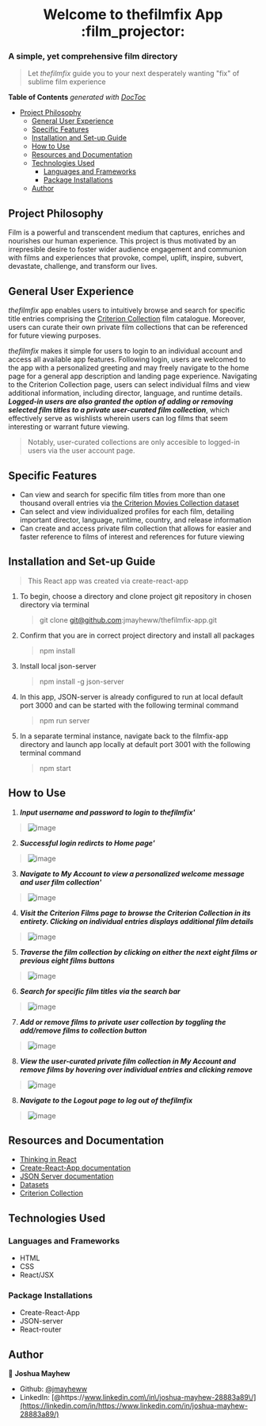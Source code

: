 <!-- START doctoc generated TOC please keep comment here to allow auto update -->
<!-- DON'T EDIT THIS SECTION, INSTEAD RE-RUN doctoc TO UPDATE -->

<!-- END doctoc generated TOC please keep comment here to allow auto update -->

<h1 align="center">Welcome to thefilmfix App :film_projector:</h1>

### A simple, yet comprehensive film directory

> Let _thefilmfix_ guide you to your next desperately wanting "fix" of sublime film experience

<p>

**Table of Contents** _generated with [DocToc](https://github.com/thlorenz/doctoc)_

- [Project Philosophy](#project-philosophy)
  - [General User Experience](#general-user-experience)
  - [Specific Features](#specific-features)
  - [Installation and Set-up Guide](#installation-and-set-up-guide)
  - [How to Use](#how-to-use)
  - [Resources and Documentation](#resources-and-documentation)
  - [Technologies Used](#technologies-used)
    - [Languages and Frameworks](#languages-and-frameworks)
    - [Package Installations](#package-installations)
  - [Author](#author)

## Project Philosophy

Film is a powerful and transcendent medium that captures, enriches and nourishes our human experience. This project is thus motivated by an irrepresible desire to foster wider audience engagement and communion with films and experiences that provoke, compel, uplift, inspire, subvert, devastate, challenge, and transform our lives.

## General User Experience

_thefilmfix_ app enables users to intuitively browse and search for specific title entries comprising the [Criterion Collection](https://www.criterion.com/) film catalogue. Moreover, users can curate their own private film collections that can be referenced for future viewing purposes.

_thefilmfix_ makes it simple for users to login to an individual account and access all available app features. Following login, users are welcomed to the app with a personalized greeting and may freely navigate to the home page for a general app description and landing page experience. Navigating to the Criterion Collection page, users can select individual films and view additional information, including director, language, and runtime details. **_Logged-in users are also granted the option of adding or removing selected film titles to a private user-curated film collection_**, which effectively serve as wishlists wherein users can log films that seem interesting or warrant future viewing.

> Notably, user-curated collections are only accesible to logged-in users via the user account page.

## Specific Features

- Can view and search for specific film titles from more than one thousand overall entries via [the Criterion Movies Collection dataset](https://www.kaggle.com/datasets/ikarus777/criterion-movies-collection)
- Can select and view individualized profiles for each film, detailing important director, language, runtime, country, and release information
- Can create and access private film collection that allows for easier and faster reference to films of interest and references for future viewing

## Installation and Set-up Guide

> This React app was created via create-react-app

1. To begin, choose a directory and clone project git repository in chosen directory via terminal

   > git clone git@github.com:jmayheww/thefilmfix-app.git

2. Confirm that you are in correct project directory and install all packages

   > npm install

3. Install local json-server

   > npm install -g json-server

4. In this app, JSON-server is already configured to run at local default port 3000 and can be started with the following terminal command

   > npm run server

5. In a separate terminal instance, navigate back to the filmfix-app directory and launch app locally at default port 3001 with the following terminal command

   > npm start

## How to Use

1. **_Input username and password to login to thefilmfix'_**

> ![image](./images/Markdown/login.gif)

2. **_Successful login redircts to Home page'_**

> ![image](./images/Markdown/home.gif)

3. **_Navigate to My Account to view a personalized welcome message and user film collection'_**

> ![image](./images/Markdown/My%20Account.gif)

4. **_Visit the Criterion Films page to browse the Criterion Collection in its entirety. Clicking on individual entries displays additional film details_**

> ![image](./images/Markdown/scroll.gif)

5. **_Traverse the film collection by clicking on either the next eight films or previous eight films buttons_**

> ![image](./images/Markdown/nextprevious.gif)

6. **_Search for specific film titles via the search bar_**

> ![image](./images/Markdown/search.gif)

7. **_Add or remove films to private user collection by toggling the add/remove films to collection button_**

> ![image](./images/Markdown/addremovelist.gif)

8. **_View the user-curated private film collection in My Account and remove films by hovering over individual entries and clicking remove_**

> ![image](./images/Markdown/removelist.gif)

8. **_Navigate to the Logout page to log out of thefilmfix_**

> ![image](./images/Markdown/logout.gif)

## Resources and Documentation

- [Thinking in React](https://reactjs.org/docs/thinking-in-react.html)
- [Create-React-App documentation](https://create-react-app.dev/)
- [JSON Server documentation](https://www.npmjs.com/package/json-server)
- [Datasets](https://www.kaggle.com/)
- [Criterion Collection](https://www.criterion.com/)

## Technologies Used

### Languages and Frameworks

- HTML
- CSS
- React/JSX

### Package Installations

- Create-React-App
- JSON-server
- React-router

</p>

## Author

👤 **Joshua Mayhew**

- Github: [@jmayheww](https://github.com/jmayheww)
- LinkedIn: [@https:\/\/www.linkedin.com\/in\/joshua-mayhew-28883a89\/](https://linkedin.com/in/https://www.linkedin.com/in/joshua-mayhew-28883a89/)

<!-- # Getting Started with Create React App

This project was bootstrapped with [Create React App](https://github.com/facebook/create-react-app).

## Available Scripts

In the project directory, you can run:

### `npm start`

Runs the app in the development mode.\
Open [http://localhost:3000](http://localhost:3000) to view it in your browser.

The page will reload when you make changes.\
You may also see any lint errors in the console.

### `npm test`

Launches the test runner in the interactive watch mode.\
See the section about [running tests](https://facebook.github.io/create-react-app/docs/running-tests) for more information.

### `npm run build`

Builds the app for production to the `build` folder.\
It correctly bundles React in production mode and optimizes the build for the best performance.

The build is minified and the filenames include the hashes.\
Your app is ready to be deployed!

See the section about [deployment](https://facebook.github.io/create-react-app/docs/deployment) for more information.

### `npm run eject`

**Note: this is a one-way operation. Once you `eject`, you can't go back!**

If you aren't satisfied with the build tool and configuration choices, you can `eject` at any time. This command will remove the single build dependency from your project.

Instead, it will copy all the configuration files and the transitive dependencies (webpack, Babel, ESLint, etc) right into your project so you have full control over them. All of the commands except `eject` will still work, but they will point to the copied scripts so you can tweak them. At this point you're on your own.

You don't have to ever use `eject`. The curated feature set is suitable for small and middle deployments, and you shouldn't feel obligated to use this feature. However we understand that this tool wouldn't be useful if you couldn't customize it when you are ready for it.

## Learn More

You can learn more in the [Create React App documentation](https://facebook.github.io/create-react-app/docs/getting-started).

To learn React, check out the [React documentation](https://reactjs.org/).

### Code Splitting

This section has moved here: [https://facebook.github.io/create-react-app/docs/code-splitting](https://facebook.github.io/create-react-app/docs/code-splitting)

### Analyzing the Bundle Size

This section has moved here: [https://facebook.github.io/create-react-app/docs/analyzing-the-bundle-size](https://facebook.github.io/create-react-app/docs/analyzing-the-bundle-size)

### Making a Progressive Web App

This section has moved here: [https://facebook.github.io/create-react-app/docs/making-a-progressive-web-app](https://facebook.github.io/create-react-app/docs/making-a-progressive-web-app)

### Advanced Configuration

This section has moved here: [https://facebook.github.io/create-react-app/docs/advanced-configuration](https://facebook.github.io/create-react-app/docs/advanced-configuration)

### Deployment

This section has moved here: [https://facebook.github.io/create-react-app/docs/deployment](https://facebook.github.io/create-react-app/docs/deployment)

### `npm run build` fails to minify

This section has moved here: [https://facebook.github.io/create-react-app/docs/troubleshooting#npm-run-build-fails-to-minify](https://facebook.github.io/create-react-app/docs/troubleshooting#npm-run-build-fails-to-minify) -->
